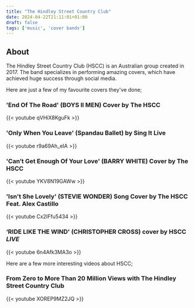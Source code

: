 ```yaml
---
title: "The Hindley Street Country Club"
date: 2024-04-22T21:11:01+01:00
draft: false
tags: ['music', 'cover bands']
---
```


## About
The Hindley Street Country Club (HSCC) is an Australian group created in 2017.  The band specializes in performing amazing covers, which have achieved huge success through social media.

Here are just a few of my favourite covers they've done;

### 'End Of The Road' (BOYS II MEN) Cover by The HSCC
{{< youtube qVHiX8KguFk >}}

### 'Only When You Leave' (Spandau Ballet) by Sing It Live
{{< youtube r9a69Ah_eIA >}}

### 'Can’t Get Enough Of Your Love' (BARRY WHITE) Cover by The HSCC
{{< youtube YKV8N19GAWw >}}

### 'Isn't She Lovely' (STEVIE WONDER) Song Cover by The HSCC Feat. Alex Castillo
{{< youtube Cx2IFfu5434 >}}

### ‘RIDE LIKE THE WIND' (CHRISTOPHER CROSS) cover by HSCC *LIVE*
{{< youtube 6n4Afk3MA3o >}}

Here are a few more interesting videos about HSCC;

### From Zero to More Than 20 Million Views with The Hindley Street Country Club
{{< youtube XOREP9MZ2JQ >}}
